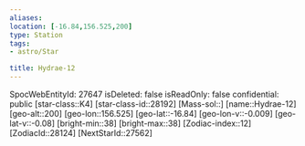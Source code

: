 ```yaml
---
aliases: 
location: [-16.84,156.525,200]
type: Station
tags:
- astro/Star

title: Hydrae-12
---
```

SpocWebEntityId: 27647
isDeleted: false
isReadOnly: false
confidential: public
[star-class::K4]
[star-class-id::28192]
[Mass-sol::]
[name::Hydrae-12]
[geo-alt::200]
[geo-lon::156.525]
[geo-lat::-16.84]
[geo-lon-v::-0.009]
[geo-lat-v::-0.08]
[bright-min::38]
[bright-max::38]
[Zodiac-index::12]
[ZodiacId::28124]
[NextStarId::27562]



